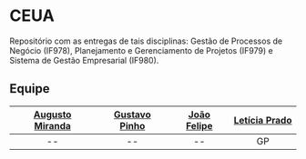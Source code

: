 # CEUA

Repositório com as entregas de tais disciplinas: Gestão de Processos de Negócio (IF978), Planejamento e Gerenciamento de Projetos (IF979) e Sistema de Gestão Empresarial (IF980).

## Equipe

| [Augusto Miranda](https://github.com/Agso7) | [Gustavo Pinho](https://github.com/gustavopsm) | [João Felipe](https://github.com/felipinas) | [Letícia Prado](https://github.com/leticiapcb) |
|:---------------------:|:------------------:|:----------------:|:--------------------:|
|--|--|--|GP|
